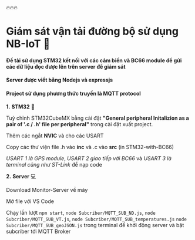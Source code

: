 🔥🔥🔥

# Giám sát vận tải đường bộ sử dụng NB-IoT 🚚

#### Đề tài sử dụng STM32 kết nối với các cảm biến và BC66 module để gửi các dữ liệu đọc được lên trên server để giám sát

#### Server được viết bằng Nodejs và expressjs

#### Project sử dụng phương thức truyền là MQTT protocol

**1.** **STM32** 🔌

Tuỳ chỉnh STM32CubeMX bằng cài đặt **"General peripheral Initalizion as a pair of '.c / .h' file per peripheral"** trong cài đặt xuất project.

Thêm các ngắt **NVIC** và cho các USART

Copy các thư viện file .h vào **inc** và .c vào **src** (in STM32-with-BC66)


*USART 1 là GPS module*, *USART 2 giao tiếp với BC66* và *USART 3 là terminal cũng như ST-Link* để nạp code


**2.** **Server** 💻

Download Monitor-Server về máy 

Mở file với VS Code 

Chạy lần lượt `npm start`, `node Subcriber/MQTT_SUB_ND.js`, `node Subcriber/MQTT_SUB_VT.js`, `node Subcriber/MQTT_SUB_temperatures.js` `node Subcriber/MQTT_SUB_geoJSON.js` trong terminal để khởi động server và bật subcriber tới MQTT Broker


 


